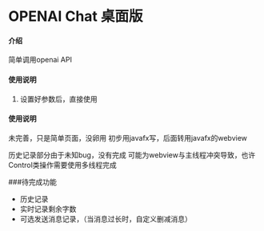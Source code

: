 # OPENAI Chat 桌面版

#### 介绍
简单调用openai API

#### 使用说明

1. 设置好参数后，直接使用

#### 使用说明

未完善，只是简单页面，没卵用
初步用javafx写，后面转用javafx的webview

历史记录部分由于未知bug，没有完成
可能为webview与主线程冲突导致，也许Control类操作需要使用多线程完成

###待完成功能
- 历史记录
- 实时记录剩余字数
- 可选发送消息记录，（当消息过长时，自定义删减消息）
